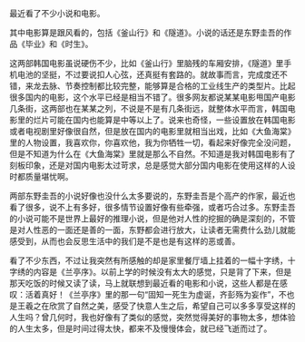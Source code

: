 最近看了不少小说和电影。

其中电影算是跟风看的，包括《釜山行》和《隧道》。小说的话还是东野圭吾的作品《毕业》和《时生》。

这两部韩国电影虽说硬伤不少，比如《釜山行》里脑残的车厢安排，《隧道》里手机电池的坚挺，不过要说扣人心弦，还真挺有套路的。就故事而言，完成度还不错，来龙去脉、节奏控制都比较完整，能够算是合格的工业线生产的类型片。比起很多国内的电影，这个水平已经是相当不错了。很多网友都说某某电影甩国产电影几条街，这两部也在某某之列，不说是不是有几条街远，就整体水平而言，韩国电影里的烂片可能在国内也能算是中等以上了。说来也奇怪，一些设置放在韩国电影或者电视剧里好像很自然，但是放在国内的电影里就相当出戏，比如《大鱼海棠》里的人物设置，我喜欢你，你喜欢他，我为你牺牲一切，看起来好像完全没问题，但是不知道为什么在《大鱼海棠》里就是那么不自然。不知道是我对韩国电影有了刻板印象，还是对国内电影太过苛求，总是感觉大部分国内电影在使用这样的人设时都质量堪忧啊。

两部东野圭吾的小说好像也没什么太多要说的，东野圭吾是个高产的作家，最近也看了很多，说不上有多好，很多情节设置好像有些牵强，或者巧合过多。东野圭吾的小说可能不是世界上最好的推理小说，但是他对人性的挖掘的确是深刻的，不管是对人性恶的一面还是善的一面，东野都会进行放大，让读者无需费什么劲儿就能感受到，从而也会反思生活中的我们是不是也是有这样的恶或善。

看了不少东西，不过让我突然有所感触的却是家里餐厅墙上挂着的一幅十字绣，十字绣的内容是《兰亭序》。以前上学的时候没有太大的感觉，只是背了下来，但是那天吃饭的时候又读了读，马上就联想到最近看的电影和小说，这些人都是在感叹：活着真好！《兰亭序》里的那一句“固知一死生为虚诞，齐彭殇为妄作”，不也是王羲之在欣赏了自然之美，感受了快意人生之后，希望自己可以多多享受这样的人生吗？曾几何时，我也好像有了类似的感觉，突然觉得美好的事物太多，想体验的人生太多，但是时间过得太快，都来不及慢慢体会，就已经飞逝而过了。
